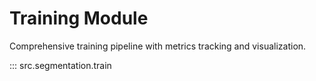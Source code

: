 # Training Module

Comprehensive training pipeline with metrics tracking and visualization.

::: src.segmentation.train
